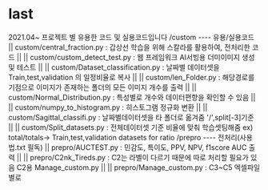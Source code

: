 # last
2021.04~
프로젝트 별 유용한 코드 및 실용코드입니다
/custom ---- 유용/실용코드
  || custom/central_fraction.py : 갑상선 학습을 위해 스칼라를 활용하여, 전처리한 코드
  ||
  || custom/custom_detect_test.py : 웹 프레임워크 AI서빙용 더미이미지 생성 및 테스트
  ||
  || custom/Dataset_classification.py : 날짜별 데이터셋을 Train,test,validation 의 일정비율로 복사
  ||
  || custom/len_Folder.py : 해당경로를 기점으로 이미지가 존재하는 폴더의 모든 이미지 개수를 출력
  ||
  || custom/Normal_Distribution.py : 특성별로 개수와 데이터편향을 확인할 수 있음
  ||
  || custom/numpy_to_histogram.py : 히스토그램 정규화 변환
  ||
  || custom/Sagittal_classifi.py : 날짜별데이터셋을 타 폴더로 옮겨줌 '/',split[-3]기준
  ||
  || custom/Split_datasets.py : 전체데이터셋 기준 비율에 맞춰 학습셋팅해줌 ex) total/totals-> Train,test,validation datasets for ratio
/prepro ---- 전처리(사용법.txt 필독)
  || prepro/AUCTEST.py : 민감도, 특이도, PPV, NPV, f1score AUC 출력
  ||
  || prepro/C2nk_Tireds.py : C2는 라벨이 다르기 때문에 따로 처리할 필요가 있음 C2용 Manage_custom.py
  ||
  || prepro/Manage_custom.py : C3~C5 엑셀파일 별로 